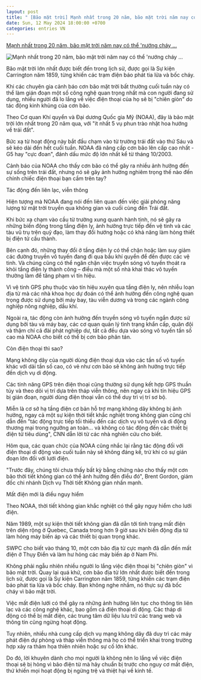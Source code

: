 ```yaml
---
layout: post
title: " [Bão mặt trời] Mạnh nhất trong 20 năm, bão mặt trời năm nay có thể 'nướng cháy ..."
date: Sun, 12 May 2024 18:00:00 +0700
categories: entries VN
---
```

[Mạnh nhất trong 20 năm, bão mặt trời năm nay có thể 'nướng cháy ...](https://cafef.vn/manh-nhat-trong-20-nam-bao-mat-troi-nam-nay-co-the-nuong-chay-ca-dien-thoai-tren-tay-thuc-hu-ra-sao-188240512154313814.chn)

![Mạnh nhất trong 20 năm, bão mặt trời năm nay có thể 'nướng cháy ...](https://cafefcdn.com/zoom/600_315/203337114487263232/2024/5/12/avatar1715503307566-17155033079982104726465.png)

Bão mặt trời lớn nhất được biết đến trong lịch sử, được gọi là Sự kiện Carrington năm 1859, từng khiến các trạm điện báo phát tia lửa và bốc cháy.

Khi các chuyên gia cảnh báo cơn bão mặt trời bất thường cuối tuần này có thể làm gián đoạn một số công nghệ quan trọng nhất mà con người đang sử dụng, nhiều người đã lo lắng về việc điện thoại của họ sẽ bị "chiên giòn" do tác động kinh khủng của cơn bão.

Theo Cơ quan Khí quyển và Đại dương Quốc gia Mỹ (NOAA), đây là bão mặt trời lớn nhất trong 20 năm qua, với "ít nhất 5 vụ phun trào nhật hoa hướng về trái đất".

Bức xạ từ hoạt động này bắt đầu chạm vào từ trường trái đất vào thứ Sáu và sẽ kéo dài đến hết cuối tuần. NOAA đã nâng cấp cơn bão lên cấp cao nhất - G5 hay "cực đoan", đánh dấu mức độ lớn nhất kể từ tháng 10/2003.

Cảnh báo của NOAA cho thấy cơn bão có thể gây ra nhiều ảnh hưởng đến sự sống trên trái đất, nhưng nó sẽ gây ảnh hưởng nghiêm trọng thế nào đến chính chiếc điện thoại bạn cầm trên tay?

Tác động đến liên lạc, viễn thông

Hiện tượng mà NOAA đang nói đến liên quan đến việc giải phóng năng lượng từ mặt trời truyền qua không gian và cuối cùng đến Trái đất.

Khi bức xạ chạm vào cầu từ trường xung quanh hành tinh, nó sẽ gây ra những biến động trong tầng điện ly, ảnh hưởng trực tiếp đến vệ tinh và các tàu vũ trụ trên quỹ đạo, làm thay đổi hướng hoặc có khả năng làm hỏng thiết bị điện tử cấu thành.

Bên cạnh đó, những thay đổi ở tầng điện ly có thể chặn hoặc làm suy giảm các đường truyền vô tuyến đang đi qua bầu khí quyển để đến được các vệ tinh. Và chúng cũng có thể ngăn chặn việc truyền sóng vô tuyến thoát ra khỏi tầng điện ly thành công – điều mà một số nhà khai thác vô tuyến thường làm để tăng phạm vi tín hiệu.

Vì vệ tinh GPS phụ thuộc vào tín hiệu xuyên qua tầng điện ly, nên nhiễu loạn địa từ mà các nhà khoa học dự đoán có thể ảnh hưởng đến công nghệ quan trọng được sử dụng bởi máy bay, tàu viễn dương và trong các ngành công nghiệp nông nghiệp, dầu khí.

Ngoài ra, tác động còn ảnh hưởng đến truyền sóng vô tuyến ngắn được sử dụng bởi tàu và máy bay, các cơ quan quản lý tình trạng khẩn cấp, quân đội và thậm chí cả đài phát nghiệp dư, tất cả đều dựa vào sóng vô tuyến tần số cao mà NOAA cho biết có thể bị cơn bão phân tán.

Còn điện thoại thì sao?

Mạng không dây của người dùng điện thoại dựa vào các tần số vô tuyến khác với dải tần số cao, có vẻ như cơn bão sẽ không ảnh hưởng trực tiếp đến dịch vụ di động.

Các tính năng GPS trên điện thoại cũng thường sử dụng kết hợp GPS thuần túy và theo dõi vị trí dựa trên tháp viễn thông, nên ngay cả khi tín hiệu GPS bị gián đoạn, người dùng điện thoại vẫn có thể duy trì vị trí sơ bộ.

Miễn là cơ sở hạ tầng điện cơ bản hỗ trợ mạng không dây không bị ảnh hưởng, ngay cả một sự kiện thời tiết khắc nghiệt trong không gian cũng chỉ dẫn đến "tác động trực tiếp tối thiểu đến các dịch vụ vô tuyến và di động thương mại trong ngưỡng an toàn… và không có tác động đến các thiết bị điện tử tiêu dùng", CNN dẫn lời từ các nhà nghiên cứu cho biết.

Hôm qua, các quan chức của NOAA cũng nhắc lại rằng tác động đối với điện thoại di động vào cuối tuần này sẽ không đáng kể, trừ khi có sự gián đoạn lớn đối với lưới điện.

"Trước đây, chúng tôi chưa thấy bất kỳ bằng chứng nào cho thấy một cơn bão thời tiết không gian có thể ảnh hưởng đến điều đó", Brent Gordon, giám đốc chi nhánh Dịch vụ Thời tiết Không gian nhấn mạnh.

Mất điện mới là điều nguy hiểm

Theo NOAA, thời tiết không gian khắc nghiệt có thể gây nguy hiểm cho lưới điện.

Năm 1989, một sự kiện thời tiết không gian đã dẫn tới tình trạng mất điện trên diện rộng ở Quebec, Canada trong hơn 9 giờ sau khi biến động địa từ làm hỏng máy biến áp và các thiết bị quan trọng khác.

SWPC cho biết vào tháng 10, một cơn bão địa từ cực mạnh đã dẫn đến mất điện ở Thụy Điển và làm hư hỏng các máy biến áp ở Nam Phi.

Không phải ngẫu nhiên nhiều người lo lắng việc điện thoại bị "chiên giòn" vì bão mặt trời. Quay lại quá khứ, cơn bão địa từ lớn nhất được biết đến trong lịch sử, được gọi là Sự kiện Carrington năm 1859, từng khiến các trạm điện báo phát tia lửa và bốc cháy. Bạn không nghe nhầm, nó thực sự đã bốc cháy vì bão mặt trời.

Việc mất điện lưới có thể gây ra những ảnh hưởng liên tục cho thông tin liên lạc và các công nghệ khác, bao gồm cả điện thoại di động. Các tháp di động có thể bị mất điện, các trung tâm dữ liệu lưu trữ các trang web và thông tin cũng ngừng hoạt động.

Tuy nhiên, nhiều nhà cung cấp dịch vụ mạng không dây đã duy trì các máy phát điện dự phòng và tháp viễn thông mà họ có thể triển khai trong trường hợp xảy ra thảm họa thiên nhiên hoặc sự cố lớn khác.

Do đó, lời khuyên dành cho mọi người là không nên lo lắng về việc điện thoại sẽ bị hỏng vì bão điện từ mà hãy chuẩn bị trước cho nguy cơ mất điện, thứ khiến mọi hoạt động bị ngừng trệ và thiệt hại về kinh tế.





